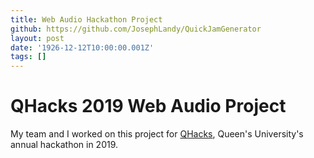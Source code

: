 ```yaml
---
title: Web Audio Hackathon Project
github: https://github.com/JosephLandy/QuickJamGenerator
layout: post
date: '1926-12-12T10:00:00.001Z'
tags: []
---
```


QHacks 2019 Web Audio Project
===

My team and I worked on this project for [QHacks](https://qhacks.io/), Queen's University's annual hackathon in 2019. 

